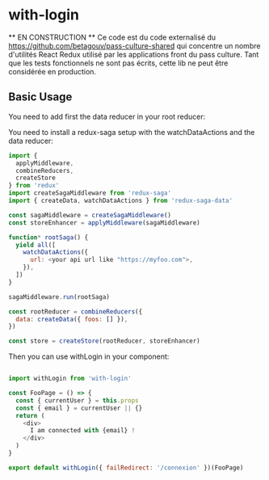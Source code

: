 # with-login

** EN CONSTRUCTION **
Ce code est du code externalisé du https://github.com/betagouv/pass-culture-shared qui concentre un nombre d'utilités React Redux
utilisé par les applications front du pass culture.
Tant que les tests fonctionnels ne sont pas écrits, cette lib ne peut être considérée en production.

## Basic Usage
You need to add first the data reducer in your root reducer:

You need to install a redux-saga setup with the watchDataActions and the data reducer:

```javascript
import {
  applyMiddleware,
  combineReducers,
  createStore
} from 'redux'
import createSagaMiddleware from 'redux-saga'
import { createData, watchDataActions } from 'redux-saga-data'

const sagaMiddleware = createSagaMiddleware()
const storeEnhancer = applyMiddleware(sagaMiddleware)

function* rootSaga() {
  yield all([
    watchDataActions({
      url: <your api url like "https://myfoo.com">,
    }),
  ])
}

sagaMiddleware.run(rootSaga)

const rootReducer = combineReducers({
  data: createData({ foos: [] }),
})

const store = createStore(rootReducer, storeEnhancer)
```

Then you can use withLogin in your component:

```javascript

import withLogin from 'with-login'

const FooPage = () => {
  const { currentUser } = this.props
  const { email } = currentUser || {}
  return (
    <div>
      I am connected with {email} !
    </div>
  )
}

export default withLogin({ failRedirect: '/connexion' })(FooPage)
```
